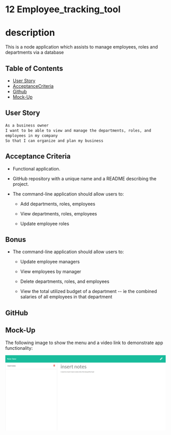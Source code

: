 # 12 Employee_tracking_tool

# description

This is a node application which assists to manage employees, roles and departments via a database

## Table of Contents

* [User Story](#UserStory)
* [AcceptanceCriteria](#AcceptanceCriteria)
* [Github](#Github)
* [Mock-Up](#Mock-Up)

## User Story

```
As a business owner
I want to be able to view and manage the departments, roles, and employees in my company
So that I can organize and plan my business
```

## Acceptance Criteria

* Functional application.

* GitHub repository with a unique name and a README describing the project.

* The command-line application should allow users to:

  * Add departments, roles, employees

  * View departments, roles, employees

  * Update employee roles

## Bonus

* The command-line application should allow users to:

  * Update employee managers

  * View employees by manager

  * Delete departments, roles, and employees

  * View the total utilized budget of a department -- ie the combined salaries of all employees in that department
    
## GitHub     
    

## Mock-Up

The following image to show the menu and a video link to demonstrate app functionality:

![node app to track employees](https://github.com/marcojansen-gmx/Note-taker-app/blob/main/note_taker.png?raw=true)